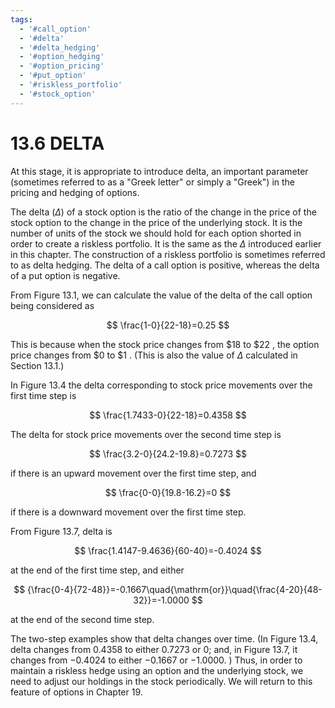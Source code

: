 ```yaml
---
tags:
  - '#call_option'
  - '#delta'
  - '#delta_hedging'
  - '#option_hedging'
  - '#option_pricing'
  - '#put_option'
  - '#riskless_portfolio'
  - '#stock_option'
---
```

# 13.6 DELTA  

At this stage, it is appropriate to introduce delta, an important parameter (sometimes referred to as a "Greek letter" or simply a "Greek") in the pricing and hedging of options.  

The delta $(\Delta)$ of a stock option is the ratio of the change in the price of the stock option to the change in the price of the underlying stock. It is the number of units of the stock we should hold for each option shorted in order to create a riskless portfolio. It is the same as the $\Delta$ introduced earlier in this chapter. The construction of a riskless portfolio is sometimes referred to as delta hedging. The delta of a call option is positive, whereas the delta of a put option is negative.  

From Figure 13.1, we can calculate the value of the delta of the call option being considered as  

$$
\frac{1-0}{22-18}=0.25
$$  

This is because when the stock price changes from $\$18$ to $\$22$ , the option price changes from $\$0$ to $\$1$ . (This is also the value of $\Delta$ calculated in Section 13.1.)  

In Figure 13.4 the delta corresponding to stock price movements over the first time step is  

$$
\frac{1.7433-0}{22-18}=0.4358
$$  

The delta for stock price movements over the second time step is  

$$
\frac{3.2-0}{24.2-19.8}=0.7273
$$  

if there is an upward movement over the first time step, and  

$$
\frac{0-0}{19.8-16.2}=0
$$  

if there is a downward movement over the first time step.  

From Figure 13.7, delta is  

$$
\frac{1.4147-9.4636}{60-40}=-0.4024
$$  

at the end of the first time step, and either  

$$
{\frac{0-4}{72-48}}=-0.1667\quad{\mathrm{or}}\quad{\frac{4-20}{48-32}}=-1.0000
$$  

at the end of the second time step.  

The two-step examples show that delta changes over time. (In Figure 13.4, delta changes from 0.4358 to either 0.7273 or 0; and, in Figure 13.7, it changes from $-0.4024$ to either $-0.1667$ or $-1.0000.$ ) Thus, in order to maintain a riskless hedge using an option and the underlying stock, we need to adjust our holdings in the stock periodically. We will return to this feature of options in Chapter 19.  
